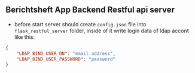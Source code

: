 ## Berichtsheft App Backend Restful api server

- before start server should create `config.json`  file into `flask_restful_server` folder, inside of it write login data of ldap accont
like this:
```json
{
    "LDAP_BIND_USER_DN": "email address",
    "LDAP_BIND_USER_PASSWORD": "password"
}
```
